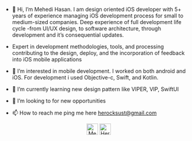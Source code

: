 - 👋 Hi, I’m Mehedi Hasan. I am design oriented iOS developer with 5+ years of experience managing iOS development process for small to medium-sized companies. Deep experience of full development life cycle -from UI/UX design, to software architecture, through development and it’s consequential updates.
-  Expert in development methodologies, tools, and processing contributing to the design, deploy, and the incorporation of feedback into iOS mobile applications

- 👀 I’m interested in mobile development. I worked on both android and iOS. For development i used Objective-c, Swift, and Kotlin.
- 🌱 I’m currently learning new design pattern like VIPER, VIP, SwiftUI
- 💞️ I’m looking to for new opportunities 
- 📫 How to reach me ping me here herocksust@gmail.com 



<p align="center">
<a href="https://www.linkedin.com/in/mehedi-hasan-a6647859/" target="blank"><img align="center" src="https://img.icons8.com/color/48/000000/linkedin-circled.png" alt="Mehedi Hasan" height="30" width="30" /></a>
  <a href="https://www.facebook.com/herocksust/" target="blank"><img align="center" src="https://img.icons8.com/color/48/000000/facebook-circled--v1.png" alt="Herock Hasan" height="30" width="30" /></a>
  </centre>
<!---
herock1/herock1 is a ✨ special ✨ repository because its `README.md` (this file) appears on your GitHub profile.
You can click the Preview link to take a look at your changes.
--->
